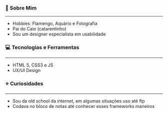 

<h3>👻 Sobre Mim</h3>
<hr>

<ul>
  <li>Hobbies: Flamengo, Aquário e Fotografia</li>
  <li>Pai do Caio (catarentinho) </li>
  <li>Sou um designer especialista em usabilidade</li>
</ul>

<h3>💻 Tecnologias e Ferramentas </h3>
<hr>

<ul>
  <li>HTML 5, CSS3 e JS</li>
  <li>UX/UI Design</li>
</ul>

<h3>⭐️ Curiosidades</h3>
<hr>

<ul>
  <li>Sou da old school da internet, em algumas situações uso até ftp</li>
  <li>Codava no bloco de notas até conhecer esses frameworks maneiros</li>
</ul>
